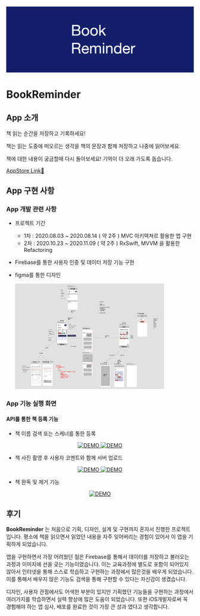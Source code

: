 ![RookReminderLogo](./Info/RookReminderLogo.png)

# BookReminder

## App 소개

책 읽는 순간을 저장하고 기록하세요!

책는 읽는 도중에 떠오르는 생각을 책의 문장과 함께 저장하고 나중에 읽어보세요.

책에 대한 내용이 궁금할때 다시 돌아보세요! 기억이 더 오래 가도록 돕습니다.

[AppStore Link🔗](https://apps.apple.com/kr/app/bookreminder/id1528348501)

## App 구현 사항

### App 개발 관련 사항

- 프로젝트 기간 

  - 1차 : 2020.08.03 ~ 2020.08.14 ( 약 2주 )  MVC 아키텍쳐르 활용한 앱 구현
  - 2차 : 2020.10.23 ~ 2020.11.09 ( 약 2주 )  RxSwift, MVVM 을 활용한 Refactoring

- Firebase를 통한 사용자 인증 및 데이터 저장 기능 구현

- figma를 통한 디자인 

  <img src="./Info/AppDesignWithFigma.png" alt="AppDesignWithFigma" style="zoom:50%;" />

### App 기능 실행 화면

#### API를 통한 책 등록 기능

- 책 이름 검색 또는 스케너를 통한 등록

<p align="center">
    <a href="https://youtu.be/TYP0vVZMqtI">
        <img width="180" height="400" src="./Info/Demo/BookReminder01.gif" alt="DEMO" style="zoom: 100%;" />
    </a>
    <a href="https://youtu.be/fndJkIG_o58">
        <img width="180" height="400" src="./Info/Demo/BookReminder02.gif" alt="DEMO" style="zoom: 100%;" />
    </a>
<p>

- 책 사진 촬영 후 사용자 코멘트와 함께 서버 업로드

<p align="center">
    <a href="https://youtu.be/PQU-EDTy0T4">
        <img width="180" height="400" src="./Info/Demo/BookReminder03.gif" alt="DEMO" style="zoom: 100%;" />
    </a>
    <a href="https://youtu.be/MXebSmyJzGk">
        <img width="180" height="400" src="./Info/Demo/BookReminder04.gif" alt="DEMO" style="zoom: 100%;" />
    </a>
<p>

- 책 완독 및 제거 기능

<p align="center">
    <a href="https://youtu.be/fgcmRp5ErdQ">
        <img width="180" height="400" src="./Info/Demo/BookReminder05.gif" alt="DEMO" style="zoom: 100%;" />
    </a>
<p>

## 후기

 **BookReminder** 는 처음으로 기획, 디자인, 설계 및 구현까지 혼자서 진행한 프로젝트입니다. 평소에 책을 읽으면서 읽었던 내용을 자주 잊어버리는 경험이 있어서 이 앱을 기획하게 되었습니다.

 앱을 구현하면서 가장 어려웠던 점은 Firebase를 통해서 데이터를 저장하고 불러오는 과정과 이미지에 선을 긎는 기능이였습니다. 이는 교육과정에 별도로 포함이 되어있지 않아서 인터넷을 통해 스스로 학습하고 구현하는 과정에서 많은것을 배우게 되었습니다. 이를 통해서 배우지 않은 기능도 검색을 통해 구현할 수 있다는 자신감이 생겼습니다.

  디자인, 사용자 관점에서도 어색한 부분이 있지만 기획했던 기능들을 구현하는 과정에서 여러가지를 학습하면서 실력 향상에 많은 도움이 되었습니다. 또한 iOS개발자로써 꼭 경험해야 하는 앱 심사, 배포를 완료한 것이 가장 큰 성과 였다고 생각합니다.

